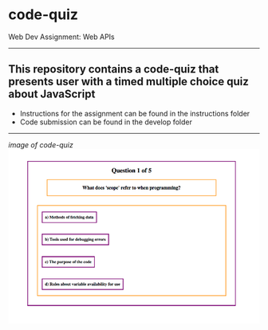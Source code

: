 # code-quiz
Web Dev Assignment: Web APIs

<hr>

## This repository contains a code-quiz that presents user with a timed multiple choice quiz about JavaScript

* Instructions for the assignment can be found in the instructions folder
* Code submission can be found in the develop folder

----
*image of code-quiz*
![Code-Quiz](code-quiz.png)